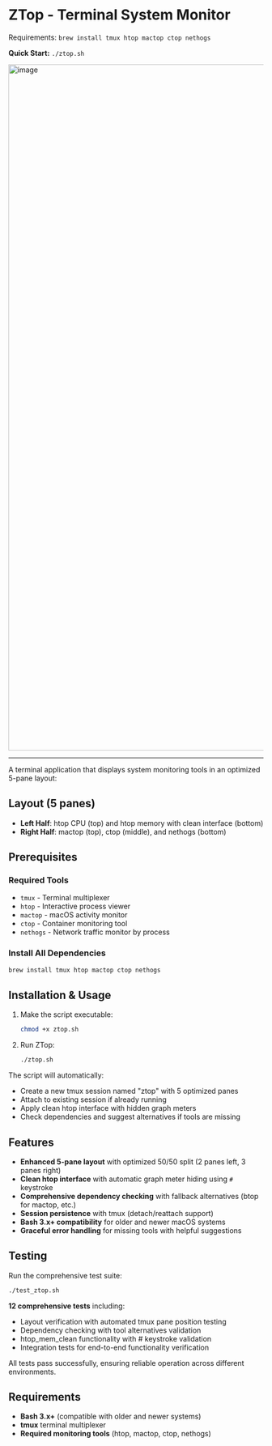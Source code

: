 # ZTop - Terminal System Monitor
 
Requirements: `brew install tmux htop mactop ctop nethogs`

**Quick Start:** `./ztop.sh`

<img width="2106" height="1356" alt="image" src="https://github.com/user-attachments/assets/101fa69d-f266-4f77-9398-60a55bfb5138" />

---

A terminal application that displays system monitoring tools in an optimized 5-pane layout:

## Layout (5 panes)
- **Left Half**: htop CPU (top) and htop memory with clean interface (bottom)
- **Right Half**: mactop (top), ctop (middle), and nethogs (bottom)

## Prerequisites

### Required Tools
- `tmux` - Terminal multiplexer
- `htop` - Interactive process viewer
- `mactop` - macOS activity monitor
- `ctop` - Container monitoring tool
- `nethogs` - Network traffic monitor by process

### Install All Dependencies
```bash
brew install tmux htop mactop ctop nethogs
```

## Installation & Usage

1. Make the script executable:
   ```bash
   chmod +x ztop.sh
   ```

2. Run ZTop:
   ```bash
   ./ztop.sh
   ```

The script will automatically:
- Create a new tmux session named "ztop" with 5 optimized panes
- Attach to existing session if already running
- Apply clean htop interface with hidden graph meters
- Check dependencies and suggest alternatives if tools are missing

## Features

- **Enhanced 5-pane layout** with optimized 50/50 split (2 panes left, 3 panes right)
- **Clean htop interface** with automatic graph meter hiding using `#` keystroke
- **Comprehensive dependency checking** with fallback alternatives (btop for mactop, etc.)
- **Session persistence** with tmux (detach/reattach support)
- **Bash 3.x+ compatibility** for older and newer macOS systems
- **Graceful error handling** for missing tools with helpful suggestions

## Testing

Run the comprehensive test suite:

```bash
./test_ztop.sh
```

**12 comprehensive tests** including:
- Layout verification with automated tmux pane position testing
- Dependency checking with tool alternatives validation
- htop_mem_clean functionality with # keystroke validation
- Integration tests for end-to-end functionality verification

All tests pass successfully, ensuring reliable operation across different environments.

## Requirements

- **Bash 3.x+** (compatible with older and newer systems)
- **tmux** terminal multiplexer
- **Required monitoring tools** (htop, mactop, ctop, nethogs)
